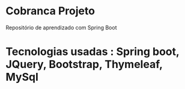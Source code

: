 # Cobranca Projeto
Repositório de aprendizado com Spring Boot

# Tecnologias usadas : Spring boot, JQuery, Bootstrap, Thymeleaf, MySql

